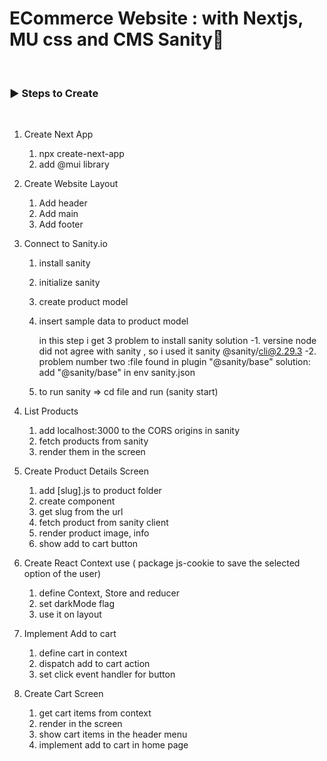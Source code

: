 # ECommerce Website : with Nextjs, MU css and CMS Sanity🌟

<br />

<h3 align="left">▶ Steps to Create</h3><br />

1. Create Next App

   1. npx create-next-app
   2. add @mui library

2. Create Website Layout

   1. Add header
   2. Add main
   3. Add footer

3. Connect to Sanity.io

   1. install sanity
   2. initialize sanity
   3. create product model
   4. insert sample data to product model

      in this step i get 3 problem to install sanity solution
      -1. versine node did not agree with sanity , so i used it sanity @sanity/cli@2.29.3
      -2. problem number two :file found in plugin "@sanity/base" solution: add "@sanity/base" in env sanity.json

   5. to run sanity => cd file and run (sanity start)

4. List Products

   1. add localhost:3000 to the CORS origins in sanity
   2. fetch products from sanity
   3. render them in the screen

5. Create Product Details Screen

   1. add [slug].js to product folder
   2. create component
   3. get slug from the url
   4. fetch product from sanity client
   5. render product image, info
   6. show add to cart button

6. Create React Context use ( package js-cookie to save the selected option of the user)

   1. define Context, Store and reducer
   2. set darkMode flag
   3. use it on layout

7. Implement Add to cart

   1. define cart in context
   2. dispatch add to cart action
   3. set click event handler for button

8. Create Cart Screen
   1. get cart items from context
   2. render in the screen
   3. show cart items in the header menu
   4. implement add to cart in home page
